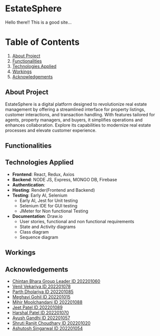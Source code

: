 # EstateSphere

Hello there!! This is a good site...


# Table of Contents
1. [About Project](#About-Project)
2. [Functionalities](#functionalities)
3. [Technologies Applied](#Technologies-Applied)
4. [Workings](#workings)
5. [Acknowledgements](#Acknowledgements)


## About Project
EstateSphere is a digital platform designed to revolutionize real estate management by offering a streamlined interface for property listings, customer interactions, and transaction handling. With features tailored for agents, property managers, and buyers, it simplifies operations and enhances collaboration. Explore its capabilities to modernize real estate processes and elevate customer experience.

## Functionalities

## Technologies Applied
- **Frontend**: React, Redux, Axios
- **Backend**: NODE JS, Express, MONGO DB, Firebase
- **Authentication**:
- **Hosting**: Render(Frontend and Backend)
- **Testing**: Early AI, Selenium
  - Early AI, Jest for Unit testing
  - Selenium IDE for GUI testing
  - JMeter for Non functional Testing
- **Documentation**: Draw.io
  - User stories, functional and non functional requirements
  - State and Activity diagrams
  - Class diagram
  - Sequence diagram

## Workings


## Acknowledgements
- [Chintan Bhara Group Leader ID 202201060](https://github.com/Pheonix2507)
- [Venil Vekariya ID 202201078](https://github.com/venilv912)
- [Parth Dholariya ID 202201085](https://github.com/parthdholariya13)
- [Meghavi Gohil ID 202201015](https://github.com/Meghavi0811)
- [Mihir Moolchandani ID 202201088](https://github.com/horrible-hacker)
- [Jeet Patel ID 202201089](https://github.com/jeet30042005)
- [Harshal Patel ID 202201070](https://github.com/Harshal9865)
- [Ayush Gandhi ID 202201057](https://github.com/Ayush202201057)
- [Shruti Ranjit Choudhary ID 202201020](https://github.com/src3004)
- [Ashutosh Singarwal ID 202201054](https://github.com/Ashutosh-Singarwal)



